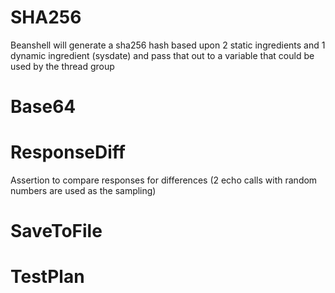 # SHA256
Beanshell will generate a sha256 hash based upon 2 static ingredients and 1 dynamic ingredient (sysdate) and pass that out to a variable that could be used by the thread group

# Base64

# ResponseDiff
Assertion to compare responses for differences (2 echo calls with random numbers are used as the sampling)

# SaveToFile

# TestPlan
